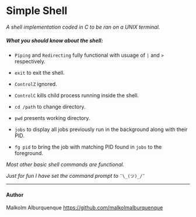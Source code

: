 # Simple Shell


_A shell implementation coded in C to be ran on a UNIX terminal._

##### What you should know about the shell:

* `Piping` and `Redirecting` fully functional with usuage of `|` and `>` respectively. 

* `exit` to exit the shell.

* `ControlZ` ignored. 

* `ControlC` kills child process running inside the shell.

* `cd /path` to change directory.

* `pwd` presents working directory.

* `jobs` to display all jobs previously run in the background along with their PID.

* `fg pid` to bring the job with matching PID found in `jobs` to the foreground.

_Most other basic shell commands are functional._

_Just for fun I have set the command prompt to_ `¯\_(ツ)_/¯` 

_________
#### Author
Malkolm Alburquenque https://github.com/malkolmalburquenque
